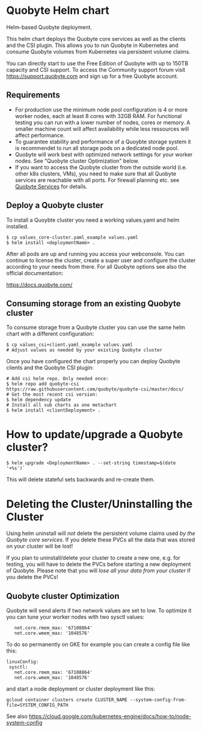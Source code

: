 # Quobyte Helm chart

Helm-based Quobyte deployment.

This helm chart deploys the Quobyte core services as well as the clients and
the CSI plugin. This allows you to run Quobyte in Kubernetes and consume
Quobyte volumes from Kubernetes via persistent volume claims.

You can directly start to use the Free Edition of Quobyte with up to 150TB capacity and CSI support.
To access the Community support forum visit <https://support.quobyte.com> and sign up for a free Quobyte account.

## Requirements

* For production use the minimum node pool configuration is 4 or more worker nodes, each at least 8 cores with 32GB RAM. For functional testing you can run with a lower number of nodes, cores or memory. A smaller machine count will affect availability while less ressources will affect performance.  
* To guarantee stability and performance of a Quoybte storage system it is recommendet to run all storage pods on a dedicated node pool.
* Quobyte will work best with optimized network settings for your worker nodes. See "Quobyte cluster Optimization" below. 
* If you want to access the Quobyte cluster from the outside world (i.e. other k8s clusters, VMs), you need to make sure that all Quobyte services are reachable with all ports. For firewall planning etc. see [Quobyte Services](https://docs.quobyte.com/docs/16/latest/reference_services.html) for details. 

## Deploy a Quobyte cluster

To install a Quoybte cluster you need a working values.yaml and helm installed.

```
$ cp values_core-cluster.yaml_example values.yaml
$ helm install <deploymentName> .
```

After all pods are up and running you access your webconsole.
You can continue to license the cluster, create a super user 
and configure the cluster according to your needs from there.
For all Quobyte options see also the official documentation:

https://docs.quobyte.com/

## Consuming storage from an existing Quobyte cluster

To consume storage from a Quobyte cluster you can use the same helm chart with a different configuration:

```
$ cp values_csi+client.yaml_example values.yaml 
# Adjust values as needed by your existing Quobyte cluster
```

Once you have configured the chart properly you can deploy Quobyte clients and the Quobyte CSI plugin: 

```
# Add csi helm repo. Only needed once:
$ helm repo add quobyte-csi https://raw.githubusercontent.com/quobyte/quobyte-csi/master/docs/
# Get the most recent csi version:
$ helm dependency update
# Install all sub charts as one metachart
$ helm install <clientDeployment> . 
```

# How to update/upgrade a Quobyte cluster?

```
$ helm upgrade <DeploymentName> . --set-string timestamp=$(date '+%s')`
``` 
This will delete stateful sets backwards and re-create them.
 
# Deleting the Cluster/Uninstalling the Cluster

Using helm uninstall will *not* delete the persistent volume claims used
*by the Quobyte core services*. If you delete these PVCs all the data
that was stored on your cluster will be lost!

If you plan to uninstall/delete your cluster to create a new one, e.g.
for testing, you will have to delete the PVCs before starting
a new deployment of Quobyte. Please note that you will *lose all your
data from your cluster* if you delete the PVCs!


## Quobyte cluster Optimization

Quobyte will send alerts if two network values are set to low. To optimize it you can tune your worker nodes with two sysctl values:

```
   net.core.rmem_max: '67108864'  
   net.core.wmem_max: '1048576'
```

To do so permanently on GKE for example you can create a config file like this:
```
linuxConfig:
 sysctl:
   net.core.rmem_max: '67108864'  
   net.core.wmem_max: '1048576'
```

and start a node deployment or cluster deployment like this:

```
gcloud container clusters create CLUSTER_NAME --system-config-from-file=SYSTEM_CONFIG_PATH
```
See also https://cloud.google.com/kubernetes-engine/docs/how-to/node-system-config

